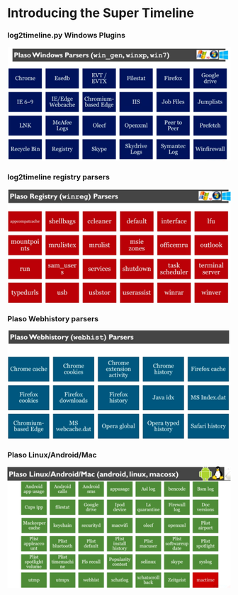# Introducing the Super Timeline

### log2timeline.py Windows Plugins

![](<../../.gitbook/assets/image (10).png>)

### log2timeline registry parsers

![](<../../.gitbook/assets/image (97).png>)

### Plaso Webhistory parsers

![](<../../.gitbook/assets/image (7).png>)

### Plaso Linux/Android/Mac&#x20;

![](<../../.gitbook/assets/image (96).png>)
